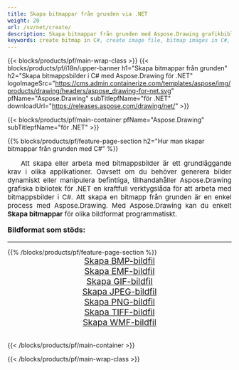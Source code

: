 ```yaml
---
title: Skapa bitmappar från grunden via .NET
weight: 20
url: /sv/net/create/
description: Skapa bitmappar från grunden med Aspose.Drawing grafikbibliotek för .NET (C#)
keywords: create bitmap in C#, create image file, bitmap images in C#, bitmap from scratch, graphic library för .NET, generate images
---
```


{{< blocks/products/pf/main-wrap-class >}}
{{< blocks/products/pf/i18n/upper-banner h1="Skapa bitmappar från grunden" h2="Skapa bitmappsbilder i C# med Aspose.Drawing för .NET" logoImageSrc="https://cms.admin.containerize.com/templates/aspose/img/products/drawing/headers/aspose_drawing-for-net.svg" pfName="Aspose.Drawing" subTitlepfName="för .NET" downloadUrl="https://releases.aspose.com/drawing/net/" >}}

{{< blocks/products/pf/main-container pfName="Aspose.Drawing" subTitlepfName="för .NET" >}}

{{% blocks/products/pf/feature-page-section  h2="Hur man skapar bitmappar från grunden med C#" %}}
<p align="justify" style="text-indent:2em;font-size:15px;">
Att skapa eller arbeta med bitmappsbilder är ett grundläggande krav i olika applikationer. Oavsett om du behöver generera bilder dynamiskt eller manipulera befintliga, tillhandahåller Aspose.Drawing grafiska bibliotek för .NET en kraftfull verktygslåda för att arbeta med bitmappsbilder i C#. Att skapa en bitmapp från grunden är en enkel process med Aspose.Drawing. Med Aspose.Drawing kan du enkelt <b>Skapa bitmappar</b> för olika bildformat programmatiskt.
</p>

<h3 style="margin-top:16px;">
Bildformat som stöds:
</h3>

<hr/>
{{% /blocks/products/pf/feature-page-section %}}
<div class="container-fluid productfamilypage bg-gray">
    <div class="convertypes bg-gray agp-content section">
        <div class="container">
		    <div class="row other-converters" style="gap: 10px;font-size: 19px;text-align:center;">
		        <div class='col-md-3 other-converter remove-lp remove-rp'><a href="bmp/" style="padding:15px;">Skapa BMP-bildfil</a></div>
                <div class='col-md-3 other-converter remove-lp remove-rp'><a href="emf/" style="padding:15px;">Skapa EMF-bildfil</a></div>
                <div class='col-md-3 other-converter remove-lp remove-rp'><a href="gif/" style="padding:15px;">Skapa GIF-bildfil</a></div>
                <div class='col-md-3 other-converter remove-lp remove-rp'><a href="jpeg/" style="padding:15px;">Skapa JPEG-bildfil</a></div>
                <div class='col-md-3 other-converter remove-lp remove-rp'><a href="png/" style="padding:15px;">Skapa PNG-bildfil</a></div>
                <div class='col-md-3 other-converter remove-lp remove-rp'><a href="tiff/" style="padding:15px;">Skapa TIFF-bildfil</a></div>
                <div class='col-md-3 other-converter remove-lp remove-rp'><a href="wmf/" style="padding:15px;">Skapa WMF-bildfil</a></div>
            </div>
        </div>
    </div>
</div>
<br/>

{{< /blocks/products/pf/main-container >}}

{{< /blocks/products/pf/main-wrap-class >}}
